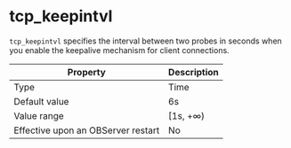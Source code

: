 tcp_keepintvl
==================================

`tcp_keepintvl` specifies the interval between two probes in seconds when you enable the keepalive mechanism for client connections.


| Property | Description |
|------------------|----------|
| Type | Time |
| Default value | 6s |
| Value range | \[1s, +∞) |
| Effective upon an OBServer restart | No |



